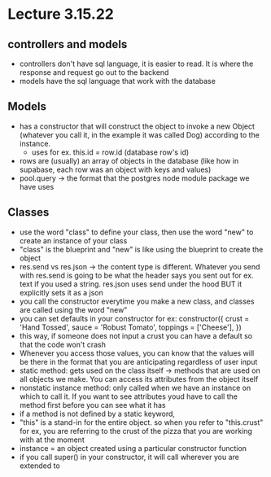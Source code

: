 # Lecture 3.15.22

## controllers and models

- controllers don't have sql language, it is easier to read. It is where the response and request go out to the backend
- models have the sql language that work with the database

## Models

- has a constructor that will construct the object to invoke a new Object (whatever you call it, in the example it was called Dog) according to the instance.
  - uses for ex. this.id = row.id (database row's id)
- rows are (usually) an array of objects in the database (like how in supabase, each row was an object with keys and values)
- pool.query -> the format that the postgres node module package we have uses

## Classes

- use the word "class" to define your class, then use the word "new" to create an instance of your class
- "class" is the blueprint and "new" is like using the blueprint to create the object
- res.send vs res.json -> the content type is different. Whatever you send with res.send is going to be what the header says you sent out for ex. text if you used a string. res.json uses send under the hood BUT it explicitly sets it as a json
- you call the constructor everytime you make a new class, and classes are called using the word "new"
- you can set defaults in your constructor for ex:
  constructor({
  crust = 'Hand Tossed',
  sauce = 'Robust Tomato',
  toppings = ['Cheese'],
  })
- this way, if someone does not input a crust you can have a default so that the code won't crash
- Whenever you access those values, you can know that the values will be there in the format that you are anticipating regardless of user input
- static method: gets used on the class itself -> methods that are used on all objects we make. You can access its attributes from the object itself
- nonstatic instance method: only called when we have an instance on which to call it. If you want to see attributes youd have to call the method first before you can see what it has
- if a method is not defined by a static keyword,
- "this" is a stand-in for the entire object. so when you refer to "this.crust" for ex, you are referring to the crust of the pizza that you are working with at the moment
- instance = an object created using a particular constructor function
- if you call super() in your constructor, it will call wherever you are extended to
